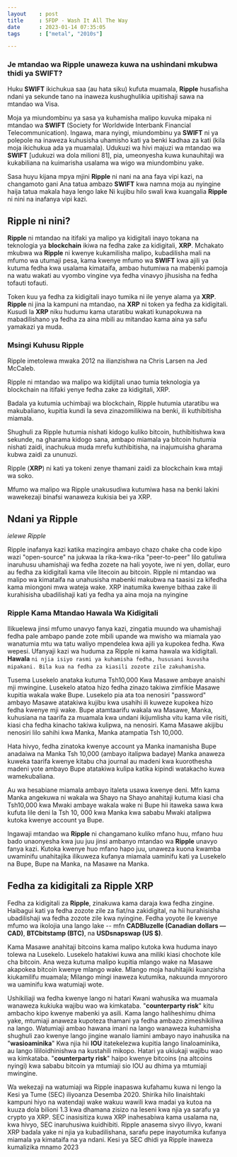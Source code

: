 ```yaml
---
layout    : post
title     : 5FDP - Wash It All The Way
date      : 2023-01-14 07:35:05
tags      : ["metal", "2010s"]

---
```

  
### Je mtandao wa **Ripple** unaweza kuwa na ushindani mkubwa thidi ya **SWIFT**? 


Huku **SWIFT** ikichukua saa (au hata siku) kufuta muamala, 
**Ripple** husafisha ndani ya sekunde tano na inaweza kushughulikia upitishaji sawa na mtandao wa Visa.

<!--more-->

Moja ya miundombinu ya sasa ya kuhamisha malipo kuvuka mipaka ni mtandao wa **SWIFT** (Society for Worldwide Interbank Financial Telecommunication). 
Ingawa, mara nyingi, miundombinu ya **SWIFT** ni ya polepole na inaweza kuhusisha uhamisho kati ya benki kadhaa za kati (kila moja ikichukua ada ya muamala). 
Udukuzi wa hivi majuzi wa mtandao wa **SWIFT** [udukuzi wa dola milioni 81], pia, umeonyesha kuwa kunauhitaji wa kukabiliana na kuimarisha usalama wa wigo wa miundombinu yake.

Sasa huyu kijana mpya mjini **Ripple** ni nani na ana faya vipi kazi, na changamoto gani
Ana tatua ambazo **SWIFT** kwa namna moja au nyingine haija tatua makala haya lengo lake
Ni kujibu hilo swali kwa kuangalia **Ripple** ni nini na inafanya vipi kazi.

## Ripple ni nini?

**Ripple** ni mtandao na itifaki ya malipo ya kidigitali inayo tokana na teknologia ya **blockchain** ikiwa na fedha zake za kidigitali, **XRP**. 
Mchakato mkubwa wa **Ripple** ni kwenye kukamilisha malipo, kubadilisha mali na mfumo wa utumaji pesa, 
kama kwenye mfumo wa **SWIFT** kwa ajili ya kutuma fedha kwa usalama kimataifa, ambao hutumiwa na mabenki pamoja na watu wakati au vyombo vingine vya fedha vinavyo jihusisha na fedha tofauti tofauti.


Token kuu ya fedha za kidigitali inayo tumika ni ile yenye alama ya **XRP**. 
**Ripple** ni jina la kampuni na mtandao, na **XRP** ni token ya fedha za kidigitali. 
Kusudi la **XRP** niku hudumu kama utaratibu wakati kunapokuwa na mabadilishano ya fedha za aina mbili au mitandao kama aina ya safu yamakazi ya muda. 

### Msingi Kuhusu Ripple 

Ripple imetolewa mwaka 2012 na ilianzishwa na Chris Larsen na Jed McCaleb.

Ripple ni mtandao wa malipo wa kidijitali unao tumia teknologia ya blockchain na itifaki yenye fedha zake za kidigitali, XRP.

Badala ya kutumia uchimbaji wa blockchain, Ripple hutumia utaratibu wa makubaliano, kupitia kundi la seva zinazomilikiwa na benki, ili kuthibitisha miamala.

Shughuli za Ripple hutumia nishati kidogo kuliko bitcoin, huthibitishwa kwa sekunde, 
na gharama kidogo sana, ambapo miamala ya bitcoin hutumia nishati zaidi, 
inachukua muda mrefu kuthibitisha, na inajumuisha gharama kubwa zaidi za ununuzi.

Ripple (**XRP**) ni kati ya tokeni zenye thamani zaidi za blockchain kwa mtaji wa soko.

Mfumo wa malipo wa Ripple unakusudiwa kutumiwa hasa na benki lakini wawekezaji binafsi wanaweza kukisia bei ya XRP.

## Ndani ya Ripple 
*ielewe Ripple*

Ripple inafanya kazi katika mazingira ambayo chazo chake cha code kipo wazi "open-source" na jukwaa la rika-kwa-rika "peer-to-peer" lilo gatuliwa inaruhusu uhamishaji wa fedha zozete na hali yoyote, iwe ni yen, dollar, euro au fedha za kidigitali kama vile litecoin au bitcoin. 
Ripple ni mtandao wa malipo wa kimataifa na unahusisha mabenki makubwa na taasisi za kifedha kama miongoni mwa wateja wake. 
XRP inatumika kwenye bithaa zake ili kurahisisha ubadilishaji kati ya fedha ya aina moja na nyingine

### Ripple Kama Mtandao Hawala Wa Kidigitali 

Ilikuelewa jinsi mfumo unavyo fanya kazi, zingatia muundo wa uhamishaji fedha pale ambapo pande zote mbili upande wa mwisho wa miamala yao wanatumia mtu wa tatu waliyo mpendelea kwa ajili ya kupokea fedha. 
Kwa wepesi. Ufanyaji kazi wa huduma za Ripple ni kama hawala wa kidigitali. **Hawala** `ni njia isiyo rasmi ya kuhamisha fedha, hususani kuvusha mipakani. Bila kua na fedha za kiasili zozote zile zakuhamisha`.

Tusema Lusekelo anataka kutuma Tsh10,000
Kwa Masawe ambaye anaishi mji mwingine. Lusekelo atatoa hizo fedha zinazo takiwa zimfikie Masawe kupitia wakala wake Bupe. 
Lusekelo pia ata toa nenosiri "password" ambayo Masawe atatakiwa kujibu kwa usahihi ili kuweze kupokea hizo fedha kwenye mji wake. 
Bupe atamtaarifu wakala wa Masawe, Manka, kuhusiana na taarifa za muamala kwa undani ikijumlisha vitu kama vile 
risiti, kiasi cha fedha kinacho takiwa kulipwa, na nenosiri. 
Kama Masawe akijibu nenosiri lilo sahihi kwa Manka, Manka atampatia Tsh 10,000.

Hata hivyo, fedha zinatoka kwenye account ya Manka inamanisha Bupe anadaiwa na Manka Tsh 10,000 
(ambayo italipwa badaye) Manka anaweza kuweka taarifa kwenye kitabu cha journal au madeni 
kwa kuorothesha madeni yote ambayo Bupe atatakiwa kulipa katika kipindi watakacho kuwa wamekubaliana.

Au wa hesabiane miamala ambayo italeta usawa kwenye deni. 
Mfn kama Manka angekuwa ni wakala wa Shayo na Shayo anahitaji kutuma kiasi cha 
Tsh10,000 kwa Mwaki ambaye wakala wake ni Bupe 
hii itaweka sawa kwa kufuta lile deni la Tsh 10, 000 
kwa Manka kwa sababu Mwaki atalipwa kutoka kwenye account ya Bupe. 

Ingawaji mtandao wa **Ripple** ni changamano kuliko mfano huu, mfano huu bado unaonyesha 
kwa juu juu jinsi ambanyo mtandao wa **Ripple** unavyo fanya kazi. 
Kutoka kwenye huo mfano hapo juu, 
unaweza kuona kwamba uwaminifu unahitajika ilikuweza 
kufanya miamala uaminifu kati ya Lusekelo na Bupe, Bupe na Manka, na Masawe na Manka.

## Fedha za kidigitali za Ripple XRP 

Fedha za kidigitali za **Ripple**, zinakuwa kama daraja kwa fedha zingine. Haibagui kati ya fedha zozote zile za fiat/na zakidigital, 
na hii hurahisisha ubadilishaji wa fedha zozote zile kwa nyingine. 
Fedha yoyote ile kwenye mfumo wa ikolojia una lango lake -- mfn **CADBluzelle (Canadian dollars — CAD)**, **BTCbitstamp (BTC)**, na **USDsnapswap (US $)**.

Kama Masawe anahitaji bitcoins kama malipo kutoka kwa huduma inayo tolewa na Lusekelo. 
Lusekelo hatakiwi kuwa ana miliki kiasi chochote kile cha bitcoin. Ana weza kutuma malipo kupitia mlango wake na Masawe akapokea bitcoin kwenye mlango wake. 
Mlango moja hauhitajiki kuanzisha kiukamilifu muamala; Milango mingi inaweza kutumika, nakuunda mnyororo wa uaminifu kwa watumiaji wote.


Ushikiliaji wa fedha kwenye lango ni hatari
Kwani wahusika wa muamala wanaweza kukiuka wajibu wao wa kimkataba. "**counterparty risk**" kitu ambacho kipo kwenye mabenki ya asili. Kama lango haliheshimu dhima yake, mtumiaji anaweza kupoteza thamani ya fedha ambazo zimeshikiliwa na lango. 
Watumiaji ambao hawana imani na lango wanaweza kuhamisha shughuli zao kwenye lango jingine wanalo liamini ambayo nayo inahusika na "**wasioaminika**"
Kwa njia hii **IOU** itatekelezwa kupitia lango linaloaminika, au lango lililoidhinishwa na kustahili mikopo.
Hatari ya ukiukaji wajibu wao wa kimkataba. "**counterparty risk**" haipo kwenye bitcoins (na altcoins nyingi) kwa sababu bitcoin ya mtumiaji sio IOU au dhima ya mtumiaji mwingine.

Wa wekezaji na watumiaji wa Ripple inapaswa kufahamu kuwa ni lengo la 
Kesi ya Tume (SEC) iliyoanza Desemba 2020. Shirika hilo linaishtaki kampuni hiyo na watendaji wake wakuu wawili kwa madai ya kutoa na kuuza dola bilioni 1.3 kwa dhamana zisizo na leseni kwa njia ya sarafu ya crypto ya XRP. SEC inasisitiza kuwa XRP inahesabiwa kama usalama na, kwa hivyo, SEC inaruhusiwa kuidhibiti.
Ripple anasema sivyo ilivyo, kwani XRP badala yake ni njia ya kubadilishana, sarafu pepe inayotumika kufanya miamala ya kimataifa na ya ndani. Kesi ya SEC dhidi ya Ripple inaweza kumalizika mnamo 2023
